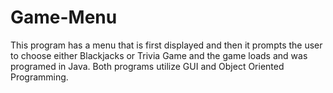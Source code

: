 # Game-Menu
This program has a menu that is first displayed and then it prompts the user to choose either Blackjacks or Trivia Game and the game loads and was programed in Java. Both programs utilize GUI and Object Oriented Programming.

